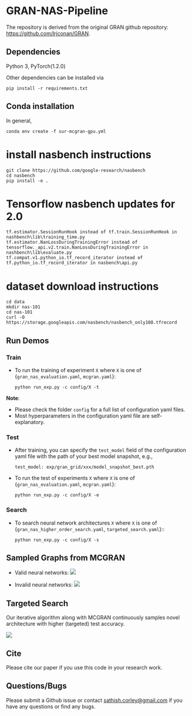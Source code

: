 # GRAN-NAS-Pipeline

The repository is derived from the original GRAN github repository: https://github.com/lrjconan/GRAN.

## Dependencies
Python 3, PyTorch(1.2.0)

Other dependencies can be installed via

  ```pip install -r requirements.txt```

## Conda installation

In general,

  ```conda env create -f sur-mcgran-gpu.yml```

# install nasbench instructions
```
git clone https://github.com/google-research/nasbench
cd nasbench
pip install -e .
```

# Tensorflow nasbench updates for 2.0
```
tf.estimator.SessionRunHook instead of tf.train.SessionRunHook in nashbench\lib\training_time.py
tf.estimator.NanLossDuringTrainingError instead of tensorflow._api.v2.train.NanLossDuringTrainingError in nashbench\lib\evaluate.py
tf.compat.v1.python_io.tf_record_iterator instead of tf.python_io.tf_record_iterator in nasbench\api.py
```

# dataset download instructions
```
cd data
mkdir nas-101
cd nas-101
curl -O https://storage.googleapis.com/nasbench/nasbench_only108.tfrecord
```

## Run Demos

### Train
* To run the training of experiment ```X``` where ```X``` is one of {```gran_nas_evaluation.yaml```, ```mcgran.yaml```}:

  ```python run_exp.py -c config/X -t```


**Note**:

* Please check the folder ```config``` for a full list of configuration yaml files.
* Most hyperparameters in the configuration yaml file are self-explanatory.

### Test

* After training, you can specify the ```test_model``` field of the configuration yaml file with the path of your best model snapshot, e.g.,

  ```test_model: exp/gran_grid/xxx/model_snapshot_best.pth```

* To run the test of experiments ```X``` where ```X``` is one of {```gran_nas_evaluation.yaml```, ```mcgran.yaml```}:

  ```python run_exp.py -c config/X -e```

### Search 

* To search neural network architectures ```X``` where ```X``` is one of {```gran_nas_higher_order_search.yaml```, ```targeted_search.yaml```}::

  ```python run_exp.py -c config/X -s```


## Sampled Graphs from MCGRAN

* Valid neural networks:
![](/samples/rq2_valid_nn.PNG)

* Invalid neural networks:
![](/samples/rq2_invalid_nn.PNG)


## Targeted Search
Our iterative algorithm along with MCGRAN continuously samples novel architecture with higher (targeted) test accuracy.

![](/samples/targeted_search.png)

## Cite
Please cite our paper if you use this code in your research work.

## Questions/Bugs
Please submit a Github issue or contact sathish.corley@gmail.com if you have any questions or find any bugs.
